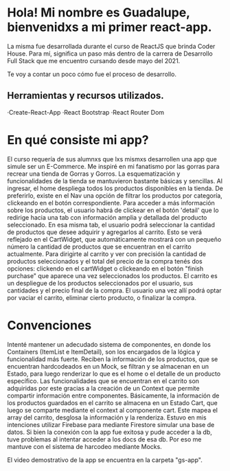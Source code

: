 # Hola! Mi nombre es Guadalupe, bienvenidxs a mi primer react-app. 

La misma fue desarrollada durante el curso de ReactJS que brinda Coder House. Para mí, significa un paso más dentro de la carrera de Desarrollo Full Stack que me encuentro cursando desde mayo del 2021. 

Te voy a contar un poco cómo fue el proceso de desarrollo. 

## Herramientas y recursos utilizados. 
·Create-React-App
·React Bootstrap
·React Router Dom

# En qué consiste mi app? 
El curso requería de sus alumnxs que lxs mismxs desarrollen una app que simule ser un E-Commerce. Me inspiré en mi fanatismo por las gorras para recrear una tienda de Gorras y Gorros. La esquematización y funcionalidades de la tienda se mantuvieron bastante básicas y sencillas. 
Al ingresar, el home despliega todos los productos disponibles en la tienda. De preferirlo, existe en el Nav una opción de filtrar los productos por categoría, clickeando en el botón correspondiente. 
Para acceder a más información sobre los productos, el usuario habrá de clickear en el botón 'detail' que lo redirige hacia una tab con información amplia y detallada del producto seleccionado. En esa misma tab, el usuario podrá seleccionar la cantidad de productos que desee adquirir y agregarlos al carrito. Esto se verá reflejado en el CartWidget, que automáticamente mostrará con un pequeño número la cantidad de productos que se encuentran en el carrito actualmente. 
Para dirigirte al carrito y ver con precisión la cantidad de productos seleccionados y el total del precio de la compra tenés dos opciones: clickendo en el cartWidget o clickeando en el botón "finish purchase" que aparece una vez seleccionados los productos. 
El carrito es un despliegue de los productos seleccionados por el usuario, sus cantidades y el precio final de la compra. El usuario una vez allí podrá optar por vaciar el carrito, eliminar cierto producto, o finalizar la compra. 

# Convenciones 
Intenté mantener un adecudado sistema de componentes, en donde los Containers (ItemList e ItemDetail), son los encargados de la lógica y funcionalidad más fuerte. Reciben la información de los productos, que se encuentran hardcodeados en un Mock, se filtran y se almacenan en un Estado, para luego renderizar lo que es el home o el detalle de un producto específico. 
Las funcionalidades que se encuentran en el carrito son adquiridas por este gracias a la creación de un Context que permite compartir información entre componentes. Básicamente, la información de los productos guardados en el carrito se almacena en un Estado Cart, que luego se comparte mediante el context al componente cart. Este mapea el array del carrito, desglosa la información y la renderiza. 
Estuvo en mis intenciones utilizar Firebase para mediante Firestore simular una base de datos. Si bien la conexión con la app fue exitosa y pude acceder a la db, tuve problemas al intentar acceder a los docs de esa db. Por eso me mantuve con el sistema de harcodeo mediante Mocks. 

El video demostrativo de la app se encuentra en la carpeta "gs-app". 


